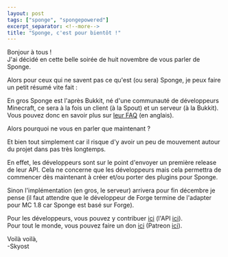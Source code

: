```yaml
---
layout: post
tags: ["sponge", "spongepowered"]
excerpt_separator: <!--more-->
title: "Sponge, c'est pour bientôt !"
---
```


Bonjour à tous !<br />
J'ai décidé en cette belle soirée de huit novembre de vous parler de Sponge.

Alors pour ceux qui ne savent pas ce qu'est (ou sera) Sponge, je peux faire un petit résumé vite fait :

En gros Sponge est l'après Bukkit, né d'une communauté de développeurs Minecraft, ce sera à la fois un client (à la Spout) et un serveur (à la Bukkit).<br />
Vous pouvez donc en savoir plus sur [leur FAQ](https://docs.google.com/document/d/1VJ1WzHI-VUuoHEJz4SRHUbl-5XnsURbqP5fIi8B4Kyg/edit) (en anglais).

Alors pourquoi ne vous en parler que maintenant ?

Et bien tout simplement car il risque d'y avoir un peu de mouvement autour du projet dans pas très longtemps.
<!--more-->
En effet, les développeurs sont sur le point d'envoyer un première release de leur API. Cela ne concerne que les développeurs mais cela permettra de commencer dès maintenant à créer et/ou porter des plugins pour Sponge.

Sinon l'implémentation (en gros, le serveur) arrivera pour fin décembre je pense (il faut attendre que le développeur de Forge termine de l'adapter pour MC 1.8 car Sponge est basé sur Forge).

Pour les développeurs, vous pouvez y contribuer [ici](https://github.com/SpongePowered/Sponge) (l'API [ici](https://github.com/SpongePowered/SpongeAPI)).<br />
Pour tout le monde, vous pouvez faire un don [ici](https://www.paypal.com/cgi-bin/webscr?cmd=_s-xclick&hosted_button_id=Z5MLLA62HSUM2) (Patreon [ici](http://www.patreon.com/lexmanos)).

Voilà voilà,<br />
-Skyost